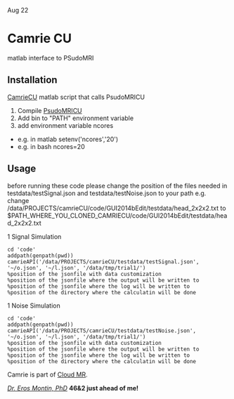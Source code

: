 Aug 22
# Camrie CU

matlab interface to PSudoMRI
## Installation

[CamrieCU](https://github.com/cloudmrhub-com/camrieCU) matlab script that calls PsudoMRICU
 1. Compile [PsudoMRICU](https://github.com/cloudmrhub-com/PsudoMRICU)
 1. Add bin to "PATH" environment variable
 1. add environment variable ncores
   - e.g. in matlab setenv('ncores','20')
   - e.g. in bash ncores=20 

## Usage 
before running these code please change the position of the files needed in testdata/testSignal.json and testdata/testNoise.json to your path
e.g.
change /data/PROJECTS/camrieCU/code/GUI2014bEdit/testdata/head_2x2x2.txt to  $PATH_WHERE_YOU_CLONED_CAMRIECU/code/GUI2014bEdit/testdata/head_2x2x2.txt

1 Signal Simulation
```
cd 'code'
addpath(genpath(pwd))
camrieAPI('/data/PROJECTS/camrieCU/testdata/testSignal.json', '~/o.json', '~/l.json', '/data/tmp/trial1/')
%position of the jsonfile with data customization
%position of the jsonfile where the output will be written to
%position of the jsonfile where the log will be written to
%position of the directory where the calculatin will be done
```

1 Noise Simulation
```
cd 'code'
addpath(genpath(pwd))
camrieAPI('/data/PROJECTS/camrieCU/testdata/testNoise.json', '~/o.json', '~/l.json', '/data/tmp/trial1/')
%position of the jsonfile with data customization
%position of the jsonfile where the output will be written to
%position of the jsonfile where the log will be written to
%position of the directory where the calculatin will be done
```


Camrie is part of [Cloud MR](http://www.cloudmrhub.com).

[*Dr. Eros Montin, PhD*](http://me.biodimensional.com)
**46&2 just ahead of me!**
